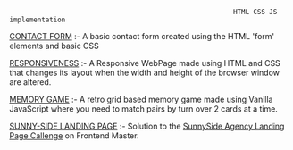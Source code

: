                                                             HTML CSS JS implementation 

[CONTACT FORM](https://vineetttt.github.io/HTML_CSS_JS/ContactForm/) :- A basic contact form created using the HTML 'form' elements and basic CSS 

[RESPONSIVENESS](https://vineetttt.github.io/HTML_CSS_JS/Responsiveness/) :- A Responsive WebPage made using HTML and CSS that changes its layout when the width and height of the browser window are altered. 

[MEMORY GAME](https://vineetttt.github.io/HTML_CSS_JS/MemoryGame/index.html) :- A retro grid based memory game made using Vanilla JavaScript where you need to match pairs by turn over 2 cards at a time.

[SUNNY-SIDE LANDING PAGE](https://vineetttt.github.io/HTML_CSS_JS/SunnySide%20Landing%20Page/) :- Solution to the [SunnySide Agency Landing Page Callenge](https://www.frontendmentor.io/challenges/sunnyside-agency-landing-page-7yVs3B6ef) on Frontend Master.
